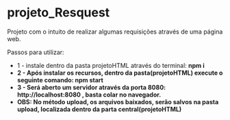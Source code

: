 # projeto_Resquest
Projeto com o intuito de realizar algumas requisições através de uma página web.

Passos para utilizar:

<ul>
  <li>1 - instale dentro da pasta projetoHTML através do terminal: <strong>npm i<strong> </li>
  <li>2 - Após instalar os recursos, dentro da pasta(projetoHTML) execute o seguinte comando: npm start</li>
  <li>3 - Será aberto um servidor através da porta 8080: http://localhost:8080 , basta colar no navegador.</li>
  <li>OBS: No método upload, os arquivos baixados, serão salvos na pasta upload, localizada dentro da parta central(projetoHTML)</li>
</ul>




